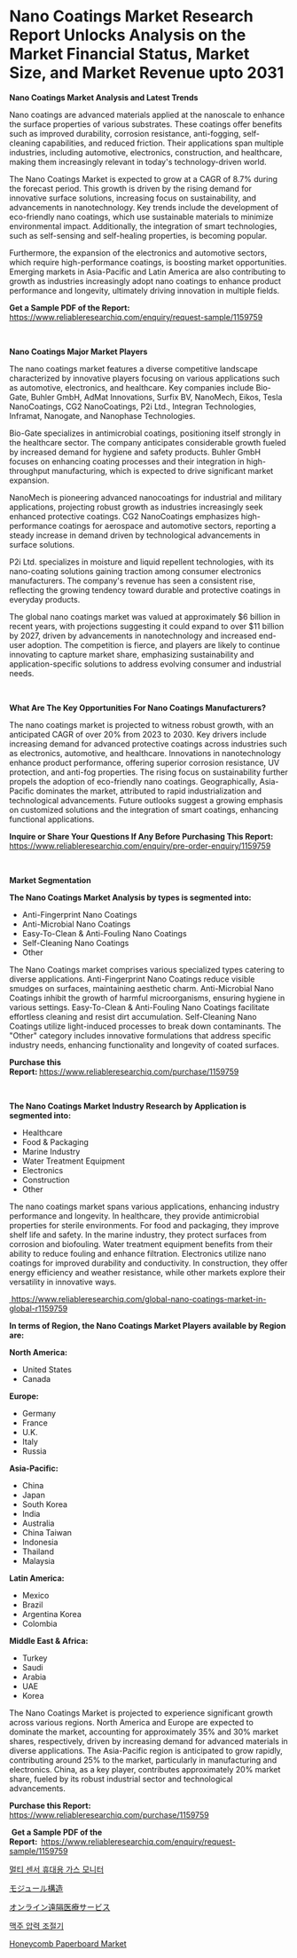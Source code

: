 <p><h1>Nano Coatings Market Research Report Unlocks Analysis on the Market Financial Status, Market Size, and Market Revenue upto 2031</h1></p><p><strong>Nano Coatings Market Analysis and Latest Trends</strong></p>
<p><p>Nano coatings are advanced materials applied at the nanoscale to enhance the surface properties of various substrates. These coatings offer benefits such as improved durability, corrosion resistance, anti-fogging, self-cleaning capabilities, and reduced friction. Their applications span multiple industries, including automotive, electronics, construction, and healthcare, making them increasingly relevant in today's technology-driven world.</p><p>The Nano Coatings Market is expected to grow at a CAGR of 8.7% during the forecast period. This growth is driven by the rising demand for innovative surface solutions, increasing focus on sustainability, and advancements in nanotechnology. Key trends include the development of eco-friendly nano coatings, which use sustainable materials to minimize environmental impact. Additionally, the integration of smart technologies, such as self-sensing and self-healing properties, is becoming popular.</p><p>Furthermore, the expansion of the electronics and automotive sectors, which require high-performance coatings, is boosting market opportunities. Emerging markets in Asia-Pacific and Latin America are also contributing to growth as industries increasingly adopt nano coatings to enhance product performance and longevity, ultimately driving innovation in multiple fields.</p></p>
<p><strong>Get a Sample PDF of the Report:&nbsp;</strong> <a href="https://www.reliableresearchiq.com/enquiry/request-sample/1159759">https://www.reliableresearchiq.com/enquiry/request-sample/1159759</a></p>
<p>&nbsp;</p>
<p><strong>Nano Coatings Major Market Players</strong></p>
<p><p>The nano coatings market features a diverse competitive landscape characterized by innovative players focusing on various applications such as automotive, electronics, and healthcare. Key companies include Bio-Gate, Buhler GmbH, AdMat Innovations, Surfix BV, NanoMech, Eikos, Tesla NanoCoatings, CG2 NanoCoatings, P2i Ltd., Integran Technologies, Inframat, Nanogate, and Nanophase Technologies.</p><p>Bio-Gate specializes in antimicrobial coatings, positioning itself strongly in the healthcare sector. The company anticipates considerable growth fueled by increased demand for hygiene and safety products. Buhler GmbH focuses on enhancing coating processes and their integration in high-throughput manufacturing, which is expected to drive significant market expansion.</p><p>NanoMech is pioneering advanced nanocoatings for industrial and military applications, projecting robust growth as industries increasingly seek enhanced protective coatings. CG2 NanoCoatings emphasizes high-performance coatings for aerospace and automotive sectors, reporting a steady increase in demand driven by technological advancements in surface solutions.</p><p>P2i Ltd. specializes in moisture and liquid repellent technologies, with its nano-coating solutions gaining traction among consumer electronics manufacturers. The company's revenue has seen a consistent rise, reflecting the growing tendency toward durable and protective coatings in everyday products.</p><p>The global nano coatings market was valued at approximately $6 billion in recent years, with projections suggesting it could expand to over $11 billion by 2027, driven by advancements in nanotechnology and increased end-user adoption. The competition is fierce, and players are likely to continue innovating to capture market share, emphasizing sustainability and application-specific solutions to address evolving consumer and industrial needs.</p></p>
<p>&nbsp;</p>
<p><strong>What Are The Key Opportunities For Nano Coatings Manufacturers?</strong></p>
<p><p>The nano coatings market is projected to witness robust growth, with an anticipated CAGR of over 20% from 2023 to 2030. Key drivers include increasing demand for advanced protective coatings across industries such as electronics, automotive, and healthcare. Innovations in nanotechnology enhance product performance, offering superior corrosion resistance, UV protection, and anti-fog properties. The rising focus on sustainability further propels the adoption of eco-friendly nano coatings. Geographically, Asia-Pacific dominates the market, attributed to rapid industrialization and technological advancements. Future outlooks suggest a growing emphasis on customized solutions and the integration of smart coatings, enhancing functional applications.</p></p>
<p><strong>Inquire or Share Your Questions If Any Before Purchasing This Report:</strong> <a href="https://www.reliableresearchiq.com/enquiry/pre-order-enquiry/1159759">https://www.reliableresearchiq.com/enquiry/pre-order-enquiry/1159759</a></p>
<p>&nbsp;</p>
<p><strong>Market Segmentation</strong></p>
<p><strong>The Nano Coatings Market Analysis by types is segmented into:</strong></p>
<p><ul><li>Anti-Fingerprint Nano Coatings</li><li>Anti-Microbial Nano Coatings</li><li>Easy-To-Clean & Anti-Fouling Nano Coatings</li><li>Self-Cleaning Nano Coatings</li><li>Other</li></ul></p>
<p><p>The Nano Coatings market comprises various specialized types catering to diverse applications. Anti-Fingerprint Nano Coatings reduce visible smudges on surfaces, maintaining aesthetic charm. Anti-Microbial Nano Coatings inhibit the growth of harmful microorganisms, ensuring hygiene in various settings. Easy-To-Clean & Anti-Fouling Nano Coatings facilitate effortless cleaning and resist dirt accumulation. Self-Cleaning Nano Coatings utilize light-induced processes to break down contaminants. The "Other" category includes innovative formulations that address specific industry needs, enhancing functionality and longevity of coated surfaces.</p></p>
<p><strong>Purchase this Report:&nbsp;</strong><a href="https://www.reliableresearchiq.com/purchase/1159759">https://www.reliableresearchiq.com/purchase/1159759</a></p>
<p>&nbsp;</p>
<p><strong>The Nano Coatings Market Industry Research by Application is segmented into:</strong></p>
<p><ul><li>Healthcare</li><li>Food & Packaging</li><li>Marine Industry</li><li>Water Treatment Equipment</li><li>Electronics</li><li>Construction</li><li>Other</li></ul></p>
<p><p>The nano coatings market spans various applications, enhancing industry performance and longevity. In healthcare, they provide antimicrobial properties for sterile environments. For food and packaging, they improve shelf life and safety. In the marine industry, they protect surfaces from corrosion and biofouling. Water treatment equipment benefits from their ability to reduce fouling and enhance filtration. Electronics utilize nano coatings for improved durability and conductivity. In construction, they offer energy efficiency and weather resistance, while other markets explore their versatility in innovative ways.</p></p>
<p><a href="https://www.reliableresearchiq.com/global-nano-coatings-market-in-global-r1159759">&nbsp;https://www.reliableresearchiq.com/global-nano-coatings-market-in-global-r1159759</a></p>
<p><strong>In terms of Region, the Nano Coatings Market Players available by Region are:</strong></p>
<p>
    <p> <strong> North America: </strong>
        <ul>
            <li>United States</li>
            <li>Canada</li>
        </ul>
        </p> 
    <p> <strong> Europe: </strong>
        <ul>
            <li>Germany</li>
            <li>France</li>
            <li>U.K.</li>
            <li>Italy</li>
            <li>Russia</li>
        </ul>
        </p> 
    <p> <strong> Asia-Pacific: </strong>
        <ul>
            <li>China</li>
            <li>Japan</li>
            <li>South Korea</li>
            <li>India</li>
            <li>Australia</li>
            <li>China Taiwan</li>
            <li>Indonesia</li>
            <li>Thailand</li>
            <li>Malaysia</li>
        </ul>
        </p> 
    <p> <strong> Latin America: </strong>
        <ul>
            <li>Mexico</li>
            <li>Brazil</li>
            <li>Argentina Korea</li>
            <li>Colombia</li>
        </ul>
        </p> 
    <p> <strong> Middle East & Africa: </strong>
        <ul>
            <li>Turkey</li>
            <li>Saudi</li>
            <li>Arabia</li>
            <li>UAE</li>
            <li>Korea</li>
        </ul>
    </p>
    </p>
<p><p>The Nano Coatings Market is projected to experience significant growth across various regions. North America and Europe are expected to dominate the market, accounting for approximately 35% and 30% market shares, respectively, driven by increasing demand for advanced materials in diverse applications. The Asia-Pacific region is anticipated to grow rapidly, contributing around 25% to the market, particularly in manufacturing and electronics. China, as a key player, contributes approximately 20% market share, fueled by its robust industrial sector and technological advancements.</p></p>
<p><strong>Purchase this Report: </strong><a href="https://www.reliableresearchiq.com/purchase/1159759">https://www.reliableresearchiq.com/purchase/1159759</a></p>
<p>&nbsp;<strong>Get a Sample PDF of the Report:&nbsp;&nbsp;</strong><a href="https://www.reliableresearchiq.com/enquiry/request-sample/1159759">https://www.reliableresearchiq.com/enquiry/request-sample/1159759</a></p>
<p><strong></strong></p>
<p><p><a href="https://medium.com/@owenhamiytll568745/multi-sensor-portable-gas-monitor-market-%EC%9D%98-%EA%B8%80%EB%A1%9C%EB%B2%8C-%EC%8B%9C%EC%9E%A5-%EA%B0%9C%EC%9A%94%EB%8A%94-%EC%A0%84-%EC%84%B8%EA%B3%84-%EB%B0%8F-%EC%A3%BC%EC%9A%94-%EC%8B%9C%EC%9E%A5%EC%9D%98-%EC%82%B0%EC%97%85%EC%97%90-%EC%98%81%ED%96%A5%EC%9D%84-%EB%AF%B8%EC%B9%98%EB%8A%94-%EC%A3%BC%EC%9A%94-%ED%8A%B8%EB%A0%8C%EB%93%9C%EC%97%90-%EB%8C%80%ED%95%9C-%EB%8F%85%ED%8A%B9%ED%95%9C-02513b7f9b57">멀티 센서 휴대용 가스 모니터</a></p><p><a href="https://medium.com/@claudekluttzyvh/modular-structure-market-%E3%81%AE%E3%82%B0%E3%83%AD%E3%83%BC%E3%83%90%E3%83%AB%E5%B8%82%E5%A0%B4%E6%A6%82%E8%A6%81%E3%81%AF-%E4%B8%96%E7%95%8C%E3%81%8A%E3%82%88%E3%81%B3%E4%B8%BB%E8%A6%81%E5%B8%82%E5%A0%B4%E3%81%AB%E3%81%8A%E3%81%91%E3%82%8B%E6%A5%AD%E7%95%8C%E3%81%AB%E5%BD%B1%E9%9F%BF%E3%82%92%E4%B8%8E%E3%81%88%E3%82%8B%E4%B8%BB%E8%A6%81%E3%81%AA%E3%83%88%E3%83%AC%E3%83%B3%E3%83%89%E3%81%AB%E3%81%A4%E3%81%84%E3%81%A6-%E7%8B%AC%E8%87%AA%E3%81%AE%E8%A6%96%E7%82%B9%E3%82%92%E6%8F%90%E4%BE%9B%E3%81%97%E3%81%BE%E3%81%99-e2890b64e7bc">モジュール構造</a></p><p><a href="https://medium.com/@napierswinnyfg/%E3%82%AA%E3%83%B3%E3%83%A9%E3%82%A4%E3%83%B3%E9%81%A0%E9%9A%94%E5%8C%BB%E7%99%82%E3%82%B5%E3%83%BC%E3%83%93%E3%82%B9%E5%B8%82%E5%A0%B4%E3%81%AE%E3%83%9E%E3%83%83%E3%83%94%E3%83%B3%E3%82%B0-%E3%83%88%E3%83%AC%E3%83%B3%E3%83%89-%E8%AA%B2%E9%A1%8C-%E3%81%9D%E3%81%97%E3%81%A6%E7%AA%81%E7%A0%B4%E5%8F%A3-2024-2031%E5%B9%B4-6912b4033c53">オンライン遠隔医療サービス</a></p><p><a href="https://medium.com/@owenhamiytll568745/%EB%A7%A5%EC%A3%BC-%EC%95%95%EB%A0%A5-%EC%A1%B0%EC%A0%88%EA%B8%B0-%EC%8B%9C%EC%9E%A5%EC%9D%98-%EC%84%B1%EC%9E%A5-%EB%8F%99%EC%9D%B8%EC%9D%80-%EB%AC%B4%EC%97%87%EC%9D%B8%EA%B0%80%EC%9A%94-%EC%A0%9C%ED%92%88-%EC%9D%91%EC%9A%A9-%ED%94%84%EB%A1%9C%EA%B7%B8%EB%9E%A8-%EB%B0%8F-%EC%A7%80%EC%97%AD%EC%97%90-%EB%8C%80%ED%95%9C-%EC%A2%85%ED%95%A9-%EC%97%B0%EA%B5%AC-2024-2031-7a3b525847ef">맥주 압력 조절기</a></p><p><a href="https://issuu.com/reportprime-2/docs/honeycomb-paperboard-market-size-20_a1c43c00ead1bd">Honeycomb Paperboard Market</a></p></p>
